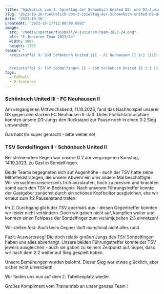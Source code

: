 ```yaml
---
title: "Rückblick vom 3. Spieltag der Schönbuch United D2- und D3-Junioren"
slug: "2023-10-16-rueckblick-vom-3-spieltag-der-schoenbuch-united-d2-und-d3-junioren"
date: "2023-10-16"
createdAt: "2023-10-17T12:00:00.000Z"
image:
  src: "/media/sparten/fussball/e-junioren-team-2023-24.png"
  alt: "E-Junioren Team 2023/24"
  width: 3895
  height: 1393
teaser: "
  Kreisstaffel 9: SGM Schönbuch United III - FC Neuhausen II 3:2 (1:2)


  Kreisstaffel 5: TSV Sondelfingen II - SGM Schönbuch United II 2:3 (1:2)"
tags:
  - Fußball
  - D-Junioren
---
```

### Schönbuch United III - FC Neuhausen II   

Am vergangenen Mittwochabend, 11.10.2023, fand das Nachholspiel unserer D3 gegen den starken FC Neuhausen II statt. Unter Flutlichtatmosphäre konnten unsere D3-Jungs den Rückstand zur Pause noch in einen 3:2 Sieg umwandeln!

Das habt Ihr super gemacht - bitte weiter so!

### TSV Sondelfingen II - Schönbuch United II

Bei strömendem Regen war unsere D 2 am vergangenen Samstag, 14.10.2023, zu Gast in Sondelfingen.

Beide Teams begegneten sich auf Augenhöhe - auch der TSV hatte seine Mittelfeldstrategen, die unsere Abwehr ein ums andere Mal beschäftigte. Wir versuchten unsererseits früh anzulaufen, hoch zu pressen und brachten somit auch den TSV in Bedrängnis. Nach unserem Führungstreffer konnte der Gastgeber zunächst durch ein schönes Kopfballtor ausgleichen, ehe wir erneut zum 1:2 Pausenstand trafen.

Im 2. Durchgang glich der TSV abermals aus - diesen Gegentreffer konnten wir leider nicht verhindern. Doch wir gaben nicht auf, kämpften weiter und konnten einen Fehlpass der Sondelfinger zum vielumjubelten 2:3 einnetzen!

Wir stellen fest: Auch beim Gegner läuft manchmal nicht alles rund.

Fazit: Auswärtssieg! Die doch relativ großen Jungs des TSV Sondelfingen haben uns alles abverlangt. Unsere beiden Führungstreffer konnte der TSV jeweils ausgleichen - auch sie gaben zu keinem Zeitpunkt auf. Super, dass wir nach dem 2:2 weiter auf Sieg gespielt haben.

Unsere Bemühungen wurden belohnt. Dieser Sieg war etwas glücklich, aber sicher nicht unverdient!

Wir finden uns nun auf dem 2. Tabellenplatz wieder.

Großes Kompliment vom Trainerstab an unser ganzes Team !
